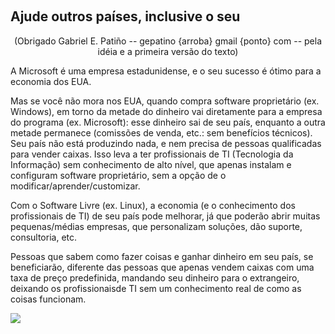 <?php require("../../entete.php"); ?> <?php require("../../base.php"); ?>

<div id="corps">

﻿<h2>Ajude outros países, inclusive o seu</h2>

<center>(Obrigado Gabriel E. Patiño -- gepatino {arroba} gmail {ponto} com -- pela idéia e a primeira versão do texto)</center>

<p>A Microsoft é uma empresa estadunidense, e o seu sucesso é ótimo para a economia dos EUA.</p>

<p>Mas se você não mora nos EUA, quando compra software proprietário (ex. Windows), em torno da metade do dinheiro vai diretamente para a empresa do programa (ex. Microsoft): esse dinheiro sai de seu país, enquanto a outra metade permanece (comissões de venda, etc.: sem benefícios técnicos). Seu país não está produzindo nada, e nem precisa de pessoas qualificadas para vender caixas. Isso leva a ter profissionais de TI (Tecnologia da Informação) sem conhecimento de alto nível, que apenas instalam e configuram software proprietário, sem a opção de o modificar/aprender/customizar.</p>

<p>Com o Software Livre (ex. Linux), a economia (e o conhecimento dos profissionais de TI) de seu país pode melhorar, já que poderão abrir muitas pequenas/médias empresas, que personalizam soluções, dão suporte, consultoria, etc.</p>

<p>Pessoas que sabem como fazer coisas e ganhar dinheiro em seu país, se beneficiarão, diferente das pessoas que apenas vendem caixas com uma taxa de preço predefinida, mandando seu dinheiro para o extrangeiro, deixando os profissionaisde TI sem um conhecimento real de como as coisas funcionam.</p>

<img src="Images/earth.png" />

</div>


